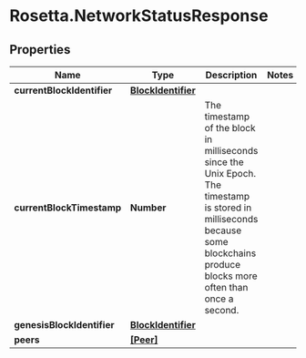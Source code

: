 # Rosetta.NetworkStatusResponse

## Properties

Name | Type | Description | Notes
------------ | ------------- | ------------- | -------------
**currentBlockIdentifier** | [**BlockIdentifier**](BlockIdentifier.md) |  | 
**currentBlockTimestamp** | **Number** | The timestamp of the block in milliseconds since the Unix Epoch. The timestamp is stored in milliseconds because some blockchains produce blocks more often than once a second. | 
**genesisBlockIdentifier** | [**BlockIdentifier**](BlockIdentifier.md) |  | 
**peers** | [**[Peer]**](Peer.md) |  | 


